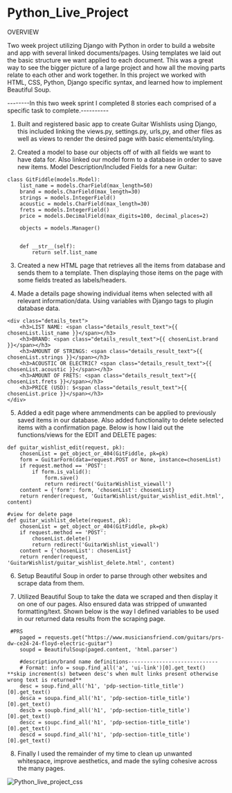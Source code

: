 # Python_Live_Project

OVERVIEW

Two week project utilizing Django with Python in order to build a website and app with several linked documents/pages. Using templates we laid out the basic structure we want applied to each document. This was a great way to see the bigger picture of a large project and how all the moving parts relate to each other and work together. In this project we worked with HTML, CSS, Python, Django specific syntax, and learned how to implement Beautiful Soup.


--------In this two week sprint I completed 8 stories each comprised of a specific task to complete.----------

1. Built and registered basic app to create Guitar Wishlists using Django, this included linking the views.py, settings.py, urls,py, and other files as well as views to render the desired page with basic elements/styling.

2. Created a model to base our objects off of with all fields we want to have data for. Also linked our model form to a database in order to save new items.
Model Description/Included Fields for a new Guitar:

```
class GitFiddle(models.Model):
    list_name = models.CharField(max_length=50)
    brand = models.CharField(max_length=30)
    strings = models.IntegerField()
    acoustic = models.CharField(max_length=30)
    frets = models.IntegerField()
    price = models.DecimalField(max_digits=100, decimal_places=2)

    objects = models.Manager()


    def __str__(self):
        return self.list_name
```

3. Created a new HTML page that retrieves all the items from database and sends them to a template. Then displaying those items on the page with some fields treated as labels/headers. 

4. Made a details page showing individual items when selected with all relevant information/data.
Using variables with Django tags to plugin database data.
```
<div class="details_text">
    <h3>LIST NAME: <span class="details_result_text">{{ chosenList.list_name }}</span></h3>
    <h3>BRAND: <span class="details_result_text">{{ chosenList.brand }}</span></h3>
    <h3>AMOUNT OF STRINGS: <span class="details_result_text">{{ chosenList.strings }}</span></h3>
    <h3>ACOUSTIC OR ELECTRIC? <span class="details_result_text">{{ chosenList.acoustic }}</span></h3>
    <h3>AMOUNT OF FRETS: <span class="details_result_text">{{ chosenList.frets }}</span></h3>
    <h3>PRICE (USD): $<span class="details_result_text">{{ chosenList.price }}</span></h3>
</div>
```


5. Added a edit page where ammendments can be applied to previously saved items in our database. Also added functionality to delete selected items with a confirmation page.
Below is how I laid out the functions/views for the EDIT and DELETE pages:
```
def guitar_wishlist_edit(request, pk):
    chosenList = get_object_or_404(GitFiddle, pk=pk)
    form = GuitarForm(data=request.POST or None, instance=chosenList)
    if request.method == 'POST':
        if form.is_valid():
            form.save()
            return redirect('GuitarWishlist_viewall')
    content = {'form': form, 'chosenList': chosenList}
    return render(request, 'GuitarWishlist/guitar_wishlist_edit.html', content)

#view for delete page
def guitar_wishlist_delete(request, pk):
    chosenList = get_object_or_404(GitFiddle, pk=pk)
    if request.method == 'POST':
        chosenList.delete()
        return redirect('GuitarWishlist_viewall')
    content = {'chosenList': chosenList}
    return render(request, 'GuitarWishlist/guitar_wishlist_delete.html', content)
```

6. Setup Beautiful Soup in order to parse through other websites and scrape data from them.

7. Utilized Beautiful Soup to take the data we scraped and then display it on one of our pages. Also ensured data was stripped of unwanted formatting/text. 
Shown below is the way I defined variables to be used in our returned data results from the scraping page.
```
 #PRS
    paged = requests.get("https://www.musiciansfriend.com/guitars/prs-dw-ce24-24-floyd-electric-guitar")
    soupd = BeautifulSoup(paged.content, 'html.parser')

    #description/brand name definitions-----------------------------
    # Format: info = soup.find_all('a', 'ui-link')[0].get_text()    **skip increment(s) between desc's when mult links present otherwise wrong text is returned**
    desc = soup.find_all('h1', 'pdp-section-title_title')[0].get_text()
    desca = soupa.find_all('h1', 'pdp-section-title_title')[0].get_text()
    descb = soupb.find_all('h1', 'pdp-section-title_title')[0].get_text()
    descc = soupc.find_all('h1', 'pdp-section-title_title')[0].get_text()
    descd = soupd.find_all('h1', 'pdp-section-title_title')[0].get_text()
```    

8. Finally I used the remainder of my time to clean up unwanted whitespace, improve aesthetics, and made the syling cohesive across the many pages.

![Python_live_project_css](https://user-images.githubusercontent.com/107223231/190718400-592f06d5-6793-4be9-aaf1-505231d727ab.jpg)
